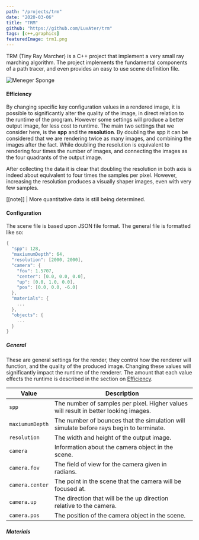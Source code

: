 ```yaml
---
path: "/projects/trm"
date: "2020-03-06"
title: "TRM"
github: "https://github.com/LuxAter/trm"
tags: [c++,graphics]
featuredImage: trm1.png
---
```


TRM (Tiny Ray Marcher) is a C++ project that implement a very small ray
marching algorithm. The project implements the fundamental components of a path
tracer, and even provides an easy to use scene definition file.

![Meneger Sponge](trm1.png)

#### Efficiency

By changing specific key configuration values in a rendered image, it is
possible to significantly alter the quality of the image, in direct relation to
the runtime of the program. However some settings will produce a better output
image, for less cost to runtime. The main two settings that we consider here,
is the **spp** and the **resolution**. By doubling the spp it can be considered
that we are rendering twice as many images, and combining the images after the
fact. While doubling the resolution is equivalent to rendering four times the
number of images, and connecting the images as the four quadrants of the output
image.

After collecting the data it is clear that doubling the resolution in both axis
is indeed about equivalent to four times the samples per pixel. However,
increasing the resolution produces a visually shaper images, even with very few
samples.

[[note]]
| More quantitative data is still being determined.

#### Configuration

The scene file is based upon JSON file format. The general file is formatted
like so:

```cpp
{
  "spp": 128,
  "maxiumumDepth": 64,
  "resolution": [2000, 2000],
  "camera": {
    "fov": 1.5707,
    "center": [0.0, 0.0, 0.0],
    "up": [0.0, 1.0, 0.0],
    "pos": [0.0, 0.0, -6.0]
  },
  "materials": {
    ...
  },
  "objects": {
    ...
  }
}
```

##### General

These are general settings for the render, they control how the renderer will
function, and the quality of the produced image. Changing these values will
significantly impact the runtime of the renderer. The amount that each value
effects the runtime is described in the section on [Efficiency](#efficiency).

| Value           | Description                                                                             |
|-----------------|-----------------------------------------------------------------------------------------|
| `spp`           | The number of samples per pixel. Higher values will result in better looking images.    |
| `maxiumumDepth` | The number of bounces that the simulation will simulate before rays begin to terminate. |
| `resolution`    | The width and height of the output image.                                               |
| `camera`        | Information about the camera object in the scene.                                       |
| `camera.fov`    | The field of view for the camera given in radians.                                      |
| `camera.center` | The point in the scene that the camera will be focused at.                              |
| `camera.up`     | The direction that will be the up direction relative to the camera.                     |
| `camera.pos`    | The position of the camera object in the scene.                                         |

##### Materials

